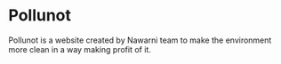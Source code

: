 # Pollunot
Pollunot is a website created by Nawarni team to make the environment more clean in a way making profit of it.
